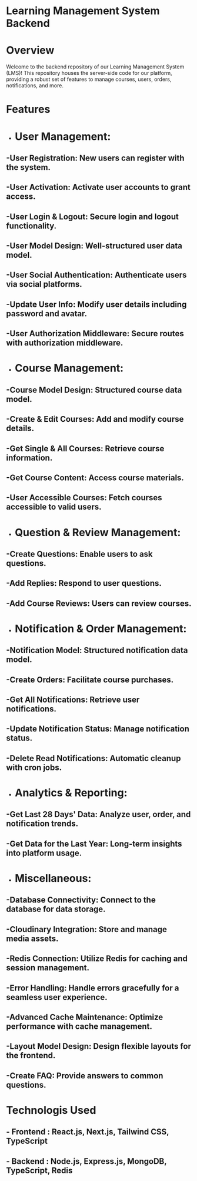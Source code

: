 # Learning Management System Backend

# Overview

Welcome to the backend repository of our Learning Management System (LMS)! This repository houses the server-side code for our platform, providing a robust set of features to manage courses, users, orders, notifications, and more.

# Features

- # User Management:

## -User Registration: New users can register with the system.
## -User Activation: Activate user accounts to grant access.
## -User Login & Logout: Secure login and logout functionality.
## -User Model Design: Well-structured user data model.
## -User Social Authentication: Authenticate users via social platforms.
## -Update User Info: Modify user details including password and avatar.
## -User Authorization Middleware: Secure routes with authorization middleware.

- # Course Management:

## -Course Model Design: Structured course data model.
## -Create & Edit Courses: Add and modify course details.
## -Get Single & All Courses: Retrieve course information.
## -Get Course Content: Access course materials.
## -User Accessible Courses: Fetch courses accessible to valid users.

- # Question & Review Management:

## -Create Questions: Enable users to ask questions.
## -Add Replies: Respond to user questions.
## -Add Course Reviews: Users can review courses.

- # Notification & Order Management:

## -Notification Model: Structured notification data model.
## -Create Orders: Facilitate course purchases.
## -Get All Notifications: Retrieve user notifications.
## -Update Notification Status: Manage notification status.
## -Delete Read Notifications: Automatic cleanup with cron jobs.

- # Analytics & Reporting:

## -Get Last 28 Days' Data: Analyze user, order, and notification trends.
## -Get Data for the Last Year: Long-term insights into platform usage.

- # Miscellaneous:

## -Database Connectivity: Connect to the database for data storage.
## -Cloudinary Integration: Store and manage media assets.
## -Redis Connection: Utilize Redis for caching and session management.
## -Error Handling: Handle errors gracefully for a seamless user experience.
## -Advanced Cache Maintenance: Optimize performance with cache management.
## -Layout Model Design: Design flexible layouts for the frontend.
## -Create FAQ: Provide answers to common questions.

# Technologis Used

## - Frontend : React.js, Next.js, Tailwind CSS, TypeScript

## - Backend : Node.js, Express.js, MongoDB, TypeScript, Redis



